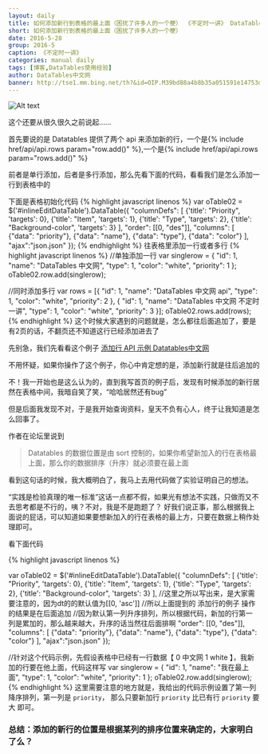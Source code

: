 ```yaml
---
layout: daily
title: 如何添加新行到表格的最上面（困扰了许多人的一个梗） 《不定时一讲》 DataTables中文网
short: 如何添加新行到表格的最上面（困扰了许多人的一个梗）
date: 2016-5-28
group: 2016-5
caption: 《不定时一讲》
categories: manual daily
tags: [博客,DataTables使用经验]
author: DataTables中文网
banner: http://tse1.mm.bing.net/th?&id=OIP.M39bd88a4b8b35a051591e14753dd434dH0&w=300&h=165&c=0&pid=1.9&rs=0&p=0
---
```


![Alt text](http://tse1.mm.bing.net/th?&id=OIP.M39bd88a4b8b35a051591e14753dd434dH0&w=300&h=165&c=0&pid=1.9&rs=0&p=0)

这个还要从很久很久之前说起……

首先要说的是 Datatables 提供了两个 api 来添加新的行，一个是{% include href/api/api.rows param="row.add()" %},一个是{% include href/api/api.rows param="rows.add()" %}

前者是单行添加，后者是多行添加，那么先看下面的代码，看看我们是怎么添加一行到表格中的
<!--more-->
下面是表格初始化代码
{% highlight javascript linenos %}
var oTable02 = $('#inlineEditDataTable').DataTable({
    "columnDefs": [
        {'title': "Priority", 'targets': 0},
        {'title': "Item", 'targets': 1},
        {'title': "Type", 'targets': 2},
        {'title': "Background-color", 'targets': 3}
    ],
    "order": [[0, "des"]],
    "columns": [
        {"data": "priority"},
        {"data": "name"},
        {"data": "type"},
        {"data": "color"}
    ],
     "ajax":"json.json"
});
{% endhighlight %}
往表格里添加一行或者多行
{% highlight javascript linenos %}
//单独添加一行
var singlerow = {
    "id": 1,
    "name": "DataTables 中文网",
    "type": 1,
    "color": "white",
    "priority": 1
};
oTable02.row.add(singlerow);

//同时添加多行
var rows = [{
    "id": 1,
    "name": "DataTables 中文网 api",
    "type": 1,
    "color": "white",
    "priority": 2
},
{
    "id": 1,
    "name": "DataTables 中文网 不定时一讲",
    "type": 1,
    "color": "white",
    "priority": 3
}];
oTable02.rows.add(rows);
{% endhighlight %}
这个时候大家遇到的问题就是，怎么都往后面追加了，要是有2页的话，不翻页还不知道这行已经添加进去了

先别急，我们先看看这个例子 [添加行 API 示例 Datatables中文网]({{site.baseurl}}/example/api/add_row.html)

不用怀疑，如果你操作了这个例子，你心中肯定想的是，添加新行就是往后追加的

不！我一开始也是这么认为的，直到我写首页的例子后，发现有时候添加的新行居然在表格中间，我暗自笑了笑，“哈哈居然还有bug”

但是后面我发现不对，于是我开始查询资料，皇天不负有心人，终于让我知道是怎么回事了。

作者在论坛里说到

> Datatables 的数据位置是由 sort 控制的，如果你希望新加入的行在表格最上面，那么你的数据排序（升序）就必须要在最上面

看到这句话的时候，我大概明白了，我马上去用代码做了实验证明自己的想法。

“实践是检验真理的唯一标准”这话一点都不假，如果光有想法不实践，只做而又不去思考都是不行的，咦？不对，我是不是跑题了？
好我们说正事，那么根据我上面说的屁话，可以知道如果要想新加入的行在表格的最上方，只要在数据上稍作处理即可。

看下面代码

{% highlight javascript linenos %}

var oTable02 = $('#inlineEditDataTable').DataTable({
    "columnDefs": [
        {'title': "Priority", 'targets': 0},
        {'title': "Item", 'targets': 1},
        {'title': "Type", 'targets': 2},
        {'title': "Background-color", 'targets': 3}
    ],
    //这里之所以写出来，是大家需要注意的，因为dt的的默认值为[[0, 'asc']]
    //所以上面提到的 添加行的例子 操作的结果是在后面追加
    //因为默认第一列升序排列，所以根据代码，新加的行第一列是累加的，那么越来越大，升序的话当然往后面排啊
    "order": [[0, "des"]],
    "columns": [
        {"data": "priority"},
        {"data": "name"},
        {"data": "type"},
        {"data": "color"}
    ],
     "ajax":"json.json"
});

//针对这个代码示例，先假设表格中已经有一行数据【  0  中文网  1  white 】，我新加的行要在他上面，代码这样写
var singlerow = {
    "id": 1,
    "name": "我在最上面",
    "type": 1,
    "color": "white",
    "priority": 1
};
oTable02.row.add(singlerow);
{% endhighlight %}
这里需要注意的地方就是，我给出的代码示例设置了第一列降序排列，第一列是 `priority`， 那么只要新加行  `priority` 比已有行  `priority` 要大 即可。

### 总结：添加的新行的位置是根据某列的排序位置来确定的，大家明白了么？
